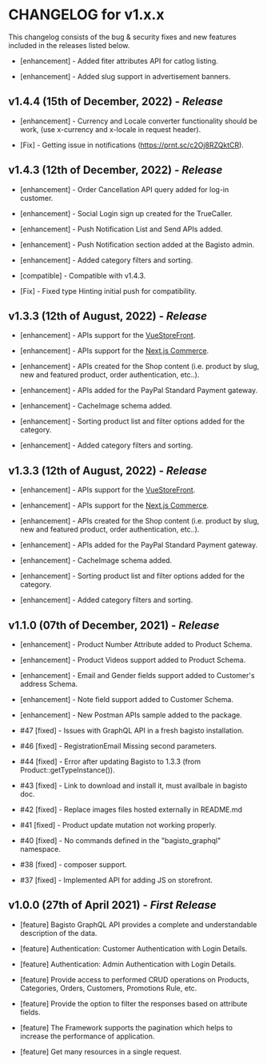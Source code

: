 # CHANGELOG for v1.x.x

This changelog consists of the bug & security fixes and new features included in the releases listed below.

* [enhancement] - Added fiter attributes API for catlog listing.

* [enhancement] - Added slug support in advertisement banners.

## **v1.4.4 (15th of December, 2022)** - *Release*

* [enhancement] - Currency and Locale converter functionality should be work, (use x-currency and x-locale in request header).

* [Fix] - Getting issue in notifications (https://prnt.sc/c2Oj8RZQktCR).

## **v1.4.3 (12th of December, 2022)** - *Release*

* [enhancement] - Order Cancellation API query added for log-in customer.

* [enhancement] - Social Login sign up created for the TrueCaller.

* [enhancement] - Push Notification List and Send APIs added.

* [enhancement] - Push Notification section added at the Bagisto admin.

* [enhancement] - Added category filters and sorting.

* [compatible] - Compatible with v1.4.3.

* [Fix] - Fixed type Hinting initial push for compatibility.

## **v1.3.3 (12th of August, 2022)** - *Release*

* [enhancement] - APIs support for the [VueStoreFront](https://github.com/bagisto/vuestorefront).

* [enhancement] - APIs support for the [Next.js Commerce](https://github.com/bagisto/nextjs-commerce).

* [enhancement] - APIs created for the Shop content (i.e. product by slug, new and featured product, order authentication, etc..).

* [enhancement] - APIs added for the PayPal Standard Payment gateway.

* [enhancement] - CacheImage schema added.

* [enhancement] - Sorting product list and filter options added for the category.

* [enhancement] - Added category filters and sorting.

## **v1.3.3 (12th of August, 2022)** - *Release*

* [enhancement] - APIs support for the [VueStoreFront](https://github.com/bagisto/vuestorefront).

* [enhancement] - APIs support for the [Next.js Commerce](https://github.com/bagisto/nextjs-commerce).

* [enhancement] - APIs created for the Shop content (i.e. product by slug, new and featured product, order authentication, etc..).

* [enhancement] - APIs added for the PayPal Standard Payment gateway.

* [enhancement] - CacheImage schema added.

* [enhancement] - Sorting product list and filter options added for the category.

* [enhancement] - Added category filters and sorting.

## **v1.1.0 (07th of December, 2021)** - *Release*

* [enhancement] - Product Number Attribute added to Product Schema.

* [enhancement] - Product Videos support added to Product Schema.

* [enhancement] - Email and Gender fields support added to Customer's address Schema.

* [enhancement] - Note field support added to Customer Schema.

* [enhancement] - New Postman APIs sample added to the package.

* #47 [fixed] - Issues with GraphQL API in a fresh bagisto installation.

* #46 [fixed] - RegistrationEmail Missing second parameters.

* #44 [fixed] - Error after updating Bagisto to 1.3.3 (from Product::getTypeInstance()).

* #43 [fixed] - Link to download and install it, must availbale in bagisto doc.

* #42 [fixed] - Replace images files hosted externally in README.md

* #41 [fixed] - Product update mutation not working properly.

* #40 [fixed] - No commands defined in the "bagisto_graphql" namespace.

* #38 [fixed] - composer support.

* #37 [fixed] - Implemented API for adding JS on storefront.

## **v1.0.0 (27th of April 2021)** - *First Release*

* [feature] Bagisto GraphQL API provides a complete and understandable description of the data.

* [feature] Authentication: Customer Authentication with Login Details.

* [feature] Authentication: Admin Authentication with Login Details.

* [feature] Provide access to performed CRUD operations on Products, Categories, Orders, Customers, Promotions Rule, etc.

* [feature] Provide the option to filter the responses based on attribute fields.

* [feature] The Framework supports the pagination which helps to increase the performance of application.

* [feature] Get many resources in a single request.
